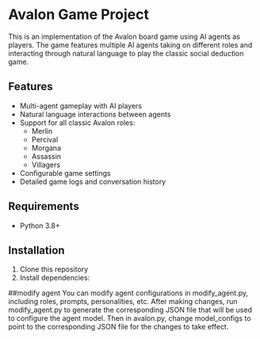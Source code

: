 # Avalon Game Project

This is an implementation of the Avalon board game using AI agents as players. The game features multiple AI agents taking on different roles and interacting through natural language to play the classic social deduction game.

## Features

- Multi-agent gameplay with AI players
- Natural language interactions between agents
- Support for all classic Avalon roles:
  - Merlin
  - Percival 
  - Morgana
  - Assassin
  - Villagers
- Configurable game settings
- Detailed game logs and conversation history

## Requirements

- Python 3.8+


## Installation

1. Clone this repository
2. Install dependencies:

##modify agent
You can modify agent configurations in modify_agent.py, including roles, prompts, personalities, etc. After making changes, run modify_agent.py to generate the corresponding JSON file that will be used to configure the agent model.
Then in avalon.py, change model_configs to point to the corresponding JSON file for the changes to take effect.